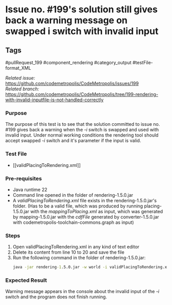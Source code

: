 # Issue no. #199's solution still gives back a warning message on swapped i switch with invalid input

## Tags
#pullRequest_199 #component_rendering #category_output #testFile-format_XML

_Related issue:_ https://github.com/codemetropolis/CodeMetropolis/issues/199 <br>
_Related branch:_ https://github.com/codemetropolis/CodeMetropolis/tree/199-rendering-with-invalid-inputfile-is-not-handled-correctly

### Purpose
The purpose of this test is to see that the solution committed to issue no. #199 gives back a warning when the *-i* switch is swapped and used with invalid input. Under normal working conditions the rendering tool should accept swapped *-i* switch and it's parameter if the input is valid.

### Test File
- [[validPlacingToRendering.xml]]

### Pre-requisites
- Java runtime 22
- Command line opened in the folder of rendering-1.5.0.jar
- A *validPlacingToRendering.xml* file exists in the rendering-1.5.0.jar's folder. (Has to be a valid file, which was produced by running placing-1.5.0.jar with the *mappingToPlacing.xml* as input, which was generated by mapping-1.5.0.jar with the *cdfFile* generated by converter-1.5.0.jar with codemetropolis-toolchain-commons.graph as input)

### Steps
1. Open validPlacingToRendering.xml in any kind of text editor
2. Delete its content from line 10 to 20 and save the file
3. Run the following command in the folder of rendering-1.5.0.jar:
	```cmd
	java -jar rendering-1.5.0.jar -w world -i validPlacingToRendering.xml
	``` 

### Expected Result
Warning message appears in the console about the invalid input of the *-i* switch and the program does not finish running.